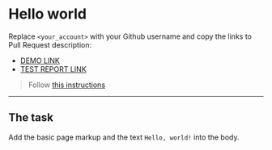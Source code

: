 # Hello world
Replace `<your_account>` with your Github username and copy the links to Pull Request description:
- [DEMO LINK](https://zadorojniiarsen.github.io/layout_hello-world/)
- [TEST REPORT LINK](https://zadorojniiarsen.github.io/layout_hello-world/report/html_report/)

> Follow [this instructions](https://github.com/mate-academy/layout_task-guideline#how-to-solve-the-layout-tasks-on-github)
___

## The task 
Add the basic page markup and the text `Hello, world!` into the body.
